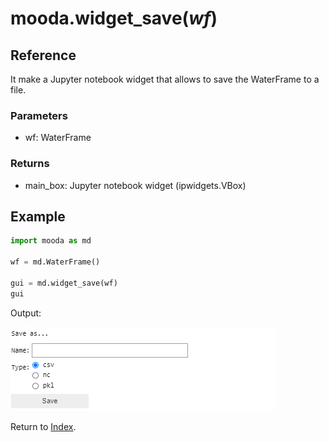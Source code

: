 # mooda.widget_save(*wf*)

## Reference

It make a Jupyter notebook widget that allows to save the WaterFrame to a file.

### Parameters

* wf: WaterFrame

### Returns

* main_box: Jupyter notebook widget (ipwidgets.VBox)

## Example

```python
import mooda as md

wf = md.WaterFrame()

gui = md.widget_save(wf)
gui
```

Output:

![Output save widget](../img_util/output-save-widget.png)

Return to [Index](../../index_api_reference.md).
